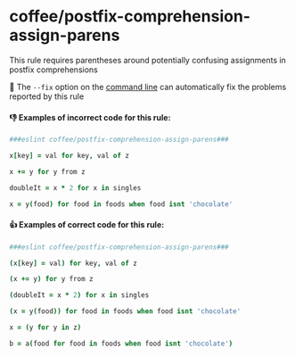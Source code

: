 # coffee/postfix-comprehension-assign-parens

This rule requires parentheses around potentially confusing assignments in postfix comprehensions

:wrench: The `--fix` option on the [command line](https://eslint.org/docs/user-guide/command-line-interface#fixing-problems)
can automatically fix the problems reported by this rule

#### :-1: Examples of **incorrect** code for this rule:

```coffeescript
###eslint coffee/postfix-comprehension-assign-parens###

x[key] = val for key, val of z

x += y for y from z

doubleIt = x * 2 for x in singles

x = y(food) for food in foods when food isnt 'chocolate'
```

#### :+1: Examples of **correct** code for this rule:

```coffeescript
###eslint coffee/postfix-comprehension-assign-parens###

(x[key] = val) for key, val of z

(x += y) for y from z

(doubleIt = x * 2) for x in singles

(x = y(food)) for food in foods when food isnt 'chocolate'

x = (y for y in z)

b = a(food for food in foods when food isnt 'chocolate')
```
